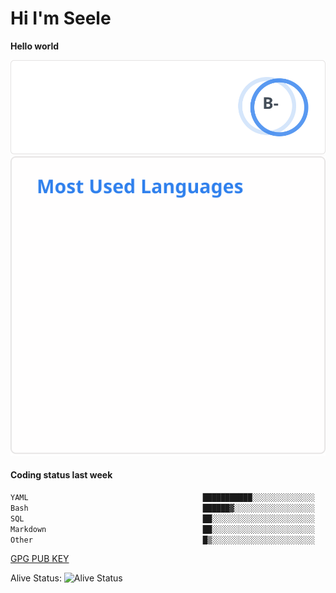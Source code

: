 <h1>Hi I'm Seele</h1>

<b>Hello world</b>

<img src='/assets/stats.svg' alt="Seele's github stats" >

<img src='/assets/top-langs.svg' alt="Seele's github langs">

<h4>Coding status last week </h4>

<!--START_SECTION:waka-->

```txt
YAML                                       ███████████░░░░░░░░░░░░░░   44.51 %
Bash                                       ██████▓░░░░░░░░░░░░░░░░░░   26.31 %
SQL                                        ██░░░░░░░░░░░░░░░░░░░░░░░   07.82 %
Markdown                                   ██░░░░░░░░░░░░░░░░░░░░░░░   07.75 %
Other                                      █▒░░░░░░░░░░░░░░░░░░░░░░░   04.79 %
```

<!--END_SECTION:waka-->

[GPG PUB KEY](https://keys.openpgp.org/vks/v1/by-fingerprint/3FCE91BF5B9666B55B67213C4C57B7824A5B6680)

Alive Status: ![Alive Status](https://hc.dvd.moe/badge/60bc779b-9835-415f-9cb9-15fd9d/ZsLaAAbE.svg)
